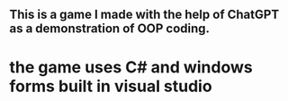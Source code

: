## This is a game I made with the help of ChatGPT as a demonstration of OOP coding. ##
# the game uses C# and windows forms built in visual studio #

